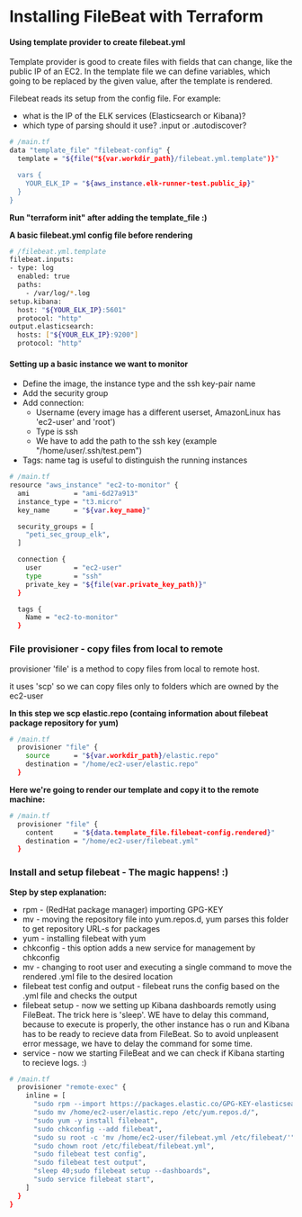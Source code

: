 # Installing FileBeat with Terraform

#### Using template provider to create filebeat.yml

Template provider is good to create files with fields that can change, like the public IP of an EC2.
In the template file we can define variables, which going to be replaced by the given value, after the template is rendered.

Filebeat reads its setup from the config file. For example:
 - what is the IP of the ELK services (Elasticsearch or Kibana)?
 - which type of parsing should it use? .input or .autodiscover?


```sh
# /main.tf
data "template_file" "filebeat-config" {
  template = "${file("${var.workdir_path}/filebeat.yml.template")}"

  vars {
    YOUR_ELK_IP = "${aws_instance.elk-runner-test.public_ip}"
  }
}
```
**Run "terraform init" after adding the template_file :)**

**A basic filebeat.yml config file before rendering**

```sh
# /filebeat.yml.template
filebeat.inputs:
- type: log
  enabled: true
  paths:
    - /var/log/*.log
setup.kibana:
  host: "${YOUR_ELK_IP}:5601"
  protocol: "http"
output.elasticsearch:
  hosts: ["${YOUR_ELK_IP}:9200"]
  protocol: "http"
```

#### Setting up a basic instance we want to monitor

- Define the image, the instance type and the ssh key-pair name
- Add the security group
- Add connection:
    - Username (every image has a different userset, AmazonLinux has 'ec2-user' and 'root')
    - Type is ssh
    - We have to add the path to the ssh key (example "/home/user/.ssh/test.pem")
- Tags: name tag is useful to distinguish the running instances

```sh
# /main.tf
resource "aws_instance" "ec2-to-monitor" {
  ami           = "ami-6d27a913"
  instance_type = "t3.micro"
  key_name      = "${var.key_name}"

  security_groups = [
    "peti_sec_group_elk",
  ]

  connection {
    user        = "ec2-user"
    type        = "ssh"
    private_key = "${file(var.private_key_path)}"
  }

  tags {
    Name = "ec2-to-monitor"
  }
```
### File provisioner - copy files from local to remote

provisioner 'file' is a method to copy files from local to remote host.

it uses 'scp' so we can copy files only to folders which are owned by the ec2-user

**In this step we scp elastic.repo (containg information about filebeat package repository for yum)**
```sh
# /main.tf
  provisioner "file" {
    source      = "${var.workdir_path}/elastic.repo"
    destination = "/home/ec2-user/elastic.repo"
  }
```

**Here we're going to render our template and copy it to the remote machine:**

```sh
# /main.tf
  provisioner "file" {
    content     = "${data.template_file.filebeat-config.rendered}"
    destination = "/home/ec2-user/filebeat.yml"
  }
```

### Install and setup filebeat - The magic happens! :)

**Step by step explanation:**
- rpm - (RedHat package manager) importing GPG-KEY
- mv - moving the repository file into yum.repos.d, yum parses this folder to get repository URL-s for packages
- yum - installing filebeat with yum
- chkconfig - this option adds a new service for management by chkconfig
- mv - changing to root user and executing a single command to move the rendered .yml file to the desired location
- filebeat test config and output - filebeat runs the config based on the .yml file and checks the output
- filebeat setup - now we setting up Kibana dashboards remotly using FileBeat. The trick here is 'sleep'. WE have to delay this command, because to execute is properly, the other instance has o run and Kibana has to be ready to recieve data from FileBeat. So to avoid unpleasent error message, we have to delay the command for some time.
- service - now we starting FileBeat and we can check if Kibana starting to recieve logs. :)
```sh
# /main.tf
  provisioner "remote-exec" {
    inline = [
      "sudo rpm --import https://packages.elastic.co/GPG-KEY-elasticsearch",
      "sudo mv /home/ec2-user/elastic.repo /etc/yum.repos.d/",
      "sudo yum -y install filebeat",
      "sudo chkconfig --add filebeat",
      "sudo su root -c 'mv /home/ec2-user/filebeat.yml /etc/filebeat/'",
      "sudo chown root /etc/filebeat/filebeat.yml",
      "sudo filebeat test config",
      "sudo filebeat test output",
      "sleep 40;sudo filebeat setup --dashboards",
      "sudo service filebeat start",
    ]
  }
}
```
